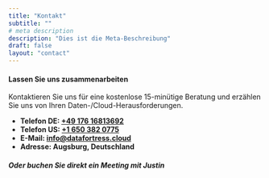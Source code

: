 ```yaml
---
title: "Kontakt"
subtitle: ""
# meta description
description: "Dies ist die Meta-Beschreibung"
draft: false
layout: "contact"
---
```


#### Lassen Sie uns zusammenarbeiten

Kontaktieren Sie uns für eine kostenlose 15-minütige Beratung und erzählen Sie uns von Ihren Daten-/Cloud-Herausforderungen.

* **Telefon DE: <a id="phone_de"  href="tel:+4917616813692">+49 176 16813692</a>** 
* **Telefon US:  <a id="phone_us" href="tel:+16503820775">+1 650 382 0775</a>** 
* **E-Mail: <a id="mail" href="mailto:info@datafortress.cloud">info@dat<!--...-->afortress.cloud</a>**
* **Adresse: Augsburg, Deutschland**

##### Oder buchen Sie direkt ein Meeting mit Justin
